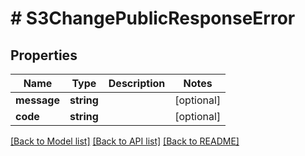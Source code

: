 # # S3ChangePublicResponseError

## Properties

Name | Type | Description | Notes
------------ | ------------- | ------------- | -------------
**message** | **string** |  | [optional]
**code** | **string** |  | [optional]

[[Back to Model list]](../../README.md#models) [[Back to API list]](../../README.md#endpoints) [[Back to README]](../../README.md)
